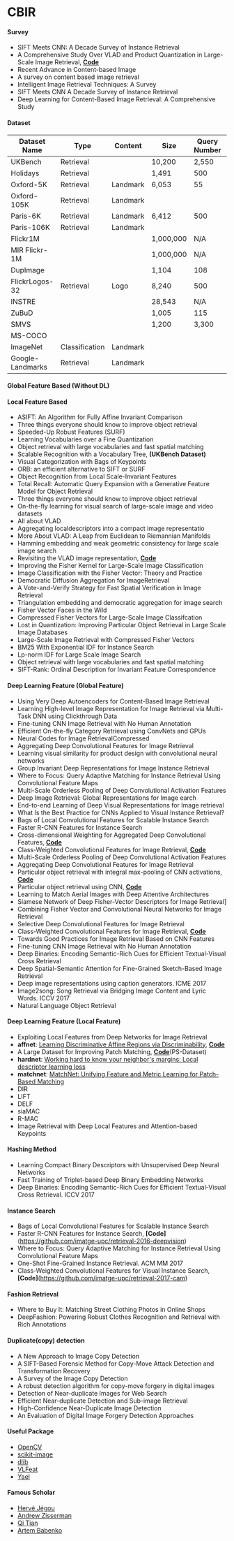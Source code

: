 # CBIR

#### Survey

- SIFT Meets CNN: A Decade Survey of Instance Retrieval
- A Comprehensive Study Over VLAD and Product Quantization in Large-Scale Image Retrieval, **[Code](https://github.com/MKLab-ITI/multimedia-indexing)**
- Recent Advance in Content-based Image
- A survey on content based image retrieval
- Intelligent Image Retrieval Techniques: A Survey
- SIFT Meets CNN A Decade Survey of Instance Retrieval
- Deep Learning for Content-Based Image Retrieval: A Comprehensive Study

#### Dataset

| Dataset Name     | Type           | Content  | Size      | Query Number | Category Number |
| ---------------- | -------------- | -------- | --------- | ------------ | --------------- |
| UKBench          | Retrieval      |          | 10,200    | 2,550        | 2,550           |
| Holidays         | Retrieval      |          | 1,491     | 500          | 500             |
| Oxford-5K        | Retrieval      | Landmark | 6,053     | 55           | 11              |
| Oxford-105K      | Retrieval      | Landmark |           |              |                 |
| Paris-6K         | Retrieval      | Landmark | 6,412     | 500          | 12              |
| Paris-106K       | Retrieval      | Landmark |           |              |                 |
| Flickr1M         |                |          | 1,000,000 | N/A          | N/A             |
| MIR Flickr-1M    |                |          | 1,000,000 | N/A          | N/A             |
| DupImage         |                |          | 1,104     | 108          | 33              |
| FlickrLogos-32   | Retrieval      | Logo     | 8,240     | 500          | 32              |
| INSTRE           |                |          | 28,543    | N/A          | N/A             |
| ZuBuD            |                |          | 1,005     | 115          | 200             |
| SMVS             |                |          | 1,200     | 3,300        | 1,200           |
| MS-COCO          |                |          |           |              |                 |
| ImageNet         | Classification | Landmark |           |              | 1000            |
| Google-Landmarks | Retrieval      | Landmark |           |              |                 |

#### Global Feature Based (Without DL)


#### Local Feature Based

- ASIFT: An Algorithm for Fully Affine Invariant Comparison
- Three things everyone should know to improve object retrieval
- Speeded-Up Robust Features (SURF)    
- Learning Vocabularies over a Fine Quantization
- Object retrieval with large vocabularies and fast spatial matching
- Scalable Recognition with a Vocabulary Tree, **(UKBench Dataset)**
- Visual Categorization with Bags of Keypoints
- ORB: an efficient alternative to SIFT or SURF
- Object Recognition from Local Scale-Invariant Features
- Total Recall: Automatic Query Expansion with a Generative Feature Model for Object Retrieval
- Three things everyone should know to improve object retrieval
- On-the-fly learning for visual search of large-scale image and video datasets
- All about VLAD
- Aggregating localdescriptors into a compact image representatio
- More About VLAD: A Leap from Euclidean to Riemannian Manifolds
- Hamming embedding and weak geometric consistency for large scale image search
- Revisiting the VLAD image representation, **[Code](https://github.com/jorjasso/VLAD/blob/master/VLADlib/VLAD.py)**
- Improving the Fisher Kernel for Large-Scale Image Classification
- Image Classification with the Fisher Vector: Theory and Practice
- Democratic Diffusion Aggregation for ImageRetrieval
- A Vote-and-Verify Strategy for Fast Spatial Verification in Image Retrieval
- Triangulation embedding and democratic aggregation for image search
- Fisher Vector Faces in the Wild
- Compressed Fisher Vectors for Large-Scale Image Classifcation
- Lost in Quantization: Improving Particular Object Retrieval in Large Scale Image Databases
- Large-Scale Image Retrieval with Compressed Fisher Vectors
- BM25 With Exponential IDF for Instance Search
- Lp-norm IDF for Large Scale Image Search
- Object retrieval with large vocabularies and fast spatial matching
- SIFT-Rank: Ordinal Description for Invariant Feature Correspondence

#### Deep Learning Feature (Global Feature)

- Using Very Deep Autoencoders for Content-Based Image Retrieval
- Learning High-level Image Representation for Image Retrieval via Multi-Task DNN using Clickthrough Data
- Fine-tuning CNN Image Retrieval with No Human Annotation
- Efficient On-the-fly Category Retrieval using ConvNets and GPUs
- Neural Codes for Image RetrievalCompressed
- Aggregating Deep Convolutional Features for Image Retrieval
- Learning visual similarity for product design with convolutional neural networks
- Group Invariant Deep Representations for Image Instance Retrieval
- Where to Focus: Query Adaptive Matching for Instance Retrieval Using Convolutional Feature Maps
- Multi-Scale Orderless Pooling of Deep Convolutional Activation Features
- Deep Image Retrieval: Global Representations for Image earch
- End-to-end Learning of Deep Visual Representations for Image retrieval
- What Is the Best Practice for CNNs Applied to Visual Instance Retrieval?
- Bags of Local Convolutional Features for Scalable Instance Search
- Faster R-CNN Features for Instance Search
- Cross-dimensional Weighting for Aggregated Deep Convolutional Features,  **[Code](https://github.com/yahoo/crow)**
- Class-Weighted Convolutional Features for Image Retrieval, **[Code](https://github.com/imatge-upc/retrieval-2017-cam)**
- Multi-Scale Orderless Pooling of Deep Convolutional Activation Features
- Aggregating Deep Convolutional Features for Image Retrieval
- Particular object retrieval with integral max-pooling of CNN activations, **[Code](http://cmp.felk.cvut.cz/~toliageo/soft.html)**
- Particular object retrieval using CNN, **[Code](https://github.com/AaltoVision/Object-Retrieval)**
- Learning to Match Aerial Images with Deep Attentive Architectures
- Siamese Network of Deep Fisher-Vector Descriptors for Image Retrieval]
- Combining Fisher Vector and Convolutional Neural Networks for Image Retrieval
- Selective Deep Convolutional Features for Image Retrieval
- Class-Weighted Convolutional Features for Image Retrieval, **[Code](https://github.com/imatge-upc/retrieval-2017-cam)**
- Towards Good Practices for Image Retrieval Based on CNN Features
- Fine-tuning CNN Image Retrieval with No Human Annotation
- Deep Binaries: Encoding Semantic-Rich Cues for Efficient Textual-Visual Cross Retrieval
- Deep Spatial-Semantic Attention for Fine-Grained Sketch-Based Image Retrieval
- Deep image representations using caption generators. ICME 2017
- Image2song: Song Retrieval via Bridging Image Content and Lyric Words. ICCV 2017
- Natural Language Object Retrieval

#### Deep Learning Feature (Local Feature)

- Exploiting Local Features from Deep Networks for Image Retrieval
- **affnet**: [Learning Discriminative Affine Regions via Discriminability](http://cn.arxiv.org/pdf/1711.06704.pdf), **[Code](https://github.com/ducha-aiki/affnet)**
- A Large Dataset for Improving Patch Matching, **[Code](https://github.com/rmitra/PS-Dataset)**(PS-Dataset)
- **hardnet**: [Working hard to know your neighbor's margins: Local descriptor learning loss](https://github.com/DagnyT/hardnet)
- **matchnet**: [MatchNet: Unifying Feature and Metric Learning for Patch-Based Matching](https://github.com/hanxf/matchnet)
- DIR
- LIFT
- DELF
- siaMAC
- R-MAC
- Image Retrieval with Deep Local Features and Attention-based Keypoints

#### Hashing Method

- Learning Compact Binary Descriptors with Unsupervised Deep Neural Networks
- Fast Training of Triplet-based Deep Binary Embedding Networks
- Deep Binaries: Encoding Semantic-Rich Cues for Efficient Textual-Visual Cross Retrieval. ICCV 2017

#### Instance Search

- Bags of Local Convolutional Features for Scalable Instance Search
- Faster R-CNN Features for Instance Search, **[Code]**(https://github.com/imatge-upc/retrieval-2016-deepvision)
- Where to Focus: Query Adaptive Matching for Instance Retrieval Using Convolutional Feature Maps
- One-Shot Fine-Grained Instance Retrieval. ACM MM 2017
- Class-Weighted Convolutional Features for Visual Instance Search, **[Code]**(https://github.com/imatge-upc/retrieval-2017-cam)

#### Fashion Retrieval

- Where to Buy It: Matching Street Clothing Photos in Online Shops
- DeepFashion: Powering Robust Clothes Recognition and Retrieval with Rich Annotations

#### Duplicate(copy) detection
- A New Approach to Image Copy Detection
- A SIFT-Based Forensic Method for Copy-Move Attack Detection and Transformation Recovery
- A Survey of the Image Copy Detection
- A robust detection algorithm for copy-move forgery in digital images
- Detection of Near-duplicate Images for Web Search
- Efficient Near-duplicate Detection and Sub-image Retrieval
- High-Confidence Near-Duplicate Image Detection
- An Evaluation of Digital Image Forgery Detection Approaches

#### Useful Package

- [OpenCV](https://opencv.org/)
- [scikit-image](http://scikit-image.org/)
- [dlib](http://dlib.net/)
- [VLFeat](http://www.vlfeat.org/)
- [Yael](http://yael.gforge.inria.fr/)

#### Famous Scholar

- [Hervé Jégou](http://people.rennes.inria.fr/Herve.Jegou/)
- [Andrew Zisserman](https://www.robots.ox.ac.uk/~az/)
- [Qi Tian](http://www.cs.utsa.edu/~qitian/)
- [Artem Babenko](https://www.hse.ru/en/org/persons/133709478)
